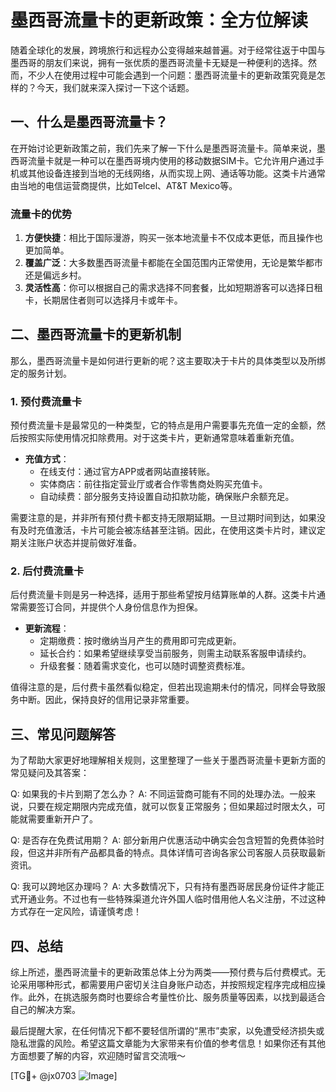 # 墨西哥流量卡的更新政策：全方位解读

随着全球化的发展，跨境旅行和远程办公变得越来越普遍。对于经常往返于中国与墨西哥的朋友们来说，拥有一张优质的墨西哥流量卡无疑是一种便利的选择。然而，不少人在使用过程中可能会遇到一个问题：墨西哥流量卡的更新政策究竟是怎样的？今天，我们就来深入探讨一下这个话题。

## 一、什么是墨西哥流量卡？

在开始讨论更新政策之前，我们先来了解一下什么是墨西哥流量卡。简单来说，墨西哥流量卡就是一种可以在墨西哥境内使用的移动数据SIM卡。它允许用户通过手机或其他设备连接到当地的无线网络，从而实现上网、通话等功能。这类卡片通常由当地的电信运营商提供，比如Telcel、AT&T Mexico等。

### 流量卡的优势

1. **方便快捷**：相比于国际漫游，购买一张本地流量卡不仅成本更低，而且操作也更加简单。
2. **覆盖广泛**：大多数墨西哥流量卡都能在全国范围内正常使用，无论是繁华都市还是偏远乡村。
3. **灵活性高**：你可以根据自己的需求选择不同套餐，比如短期游客可以选择日租卡，长期居住者则可以选择月卡或年卡。

## 二、墨西哥流量卡的更新机制

那么，墨西哥流量卡是如何进行更新的呢？这主要取决于卡片的具体类型以及所绑定的服务计划。

### 1. 预付费流量卡

预付费流量卡是最常见的一种类型，它的特点是用户需要事先充值一定的金额，然后按照实际使用情况扣除费用。对于这类卡片，更新通常意味着重新充值。

- **充值方式**：
  - 在线支付：通过官方APP或者网站直接转账。
  - 实体商店：前往指定营业厅或者合作零售商处购买充值卡。
  - 自动续费：部分服务支持设置自动扣款功能，确保账户余额充足。

需要注意的是，并非所有预付费卡都支持无限期延期。一旦过期时间到达，如果没有及时充值激活，卡片可能会被冻结甚至注销。因此，在使用这类卡片时，建议定期关注账户状态并提前做好准备。

### 2. 后付费流量卡

后付费流量卡则是另一种选择，适用于那些希望按月结算账单的人群。这类卡片通常需要签订合同，并提供个人身份信息作为担保。

- **更新流程**：
  - 定期缴费：按时缴纳当月产生的费用即可完成更新。
  - 延长合约：如果希望继续享受当前服务，则需主动联系客服申请续约。
  - 升级套餐：随着需求变化，也可以随时调整资费标准。

值得注意的是，后付费卡虽然看似稳定，但若出现逾期未付的情况，同样会导致服务中断。因此，保持良好的信用记录非常重要。

## 三、常见问题解答

为了帮助大家更好地理解相关规则，这里整理了一些关于墨西哥流量卡更新方面的常见疑问及其答案：

Q: 如果我的卡片到期了怎么办？
A: 不同运营商可能有不同的处理办法。一般来说，只要在规定期限内完成充值，就可以恢复正常服务；但如果超过时限太久，可能就需要重新开户了。

Q: 是否存在免费试用期？
A: 部分新用户优惠活动中确实会包含短暂的免费体验时段，但这并非所有产品都具备的特点。具体详情可咨询各家公司客服人员获取最新资讯。

Q: 我可以跨地区办理吗？
A: 大多数情况下，只有持有墨西哥居民身份证件才能正式开通业务。不过也有一些特殊渠道允许外国人临时借用他人名义注册，不过这种方式存在一定风险，请谨慎考虑！

## 四、总结

综上所述，墨西哥流量卡的更新政策总体上分为两类——预付费与后付费模式。无论采用哪种形式，都需要用户密切关注自身账户动态，并按照规定程序完成相应操作。此外，在挑选服务商时也要综合考量性价比、服务质量等因素，以找到最适合自己的解决方案。

最后提醒大家，在任何情况下都不要轻信所谓的“黑市”卖家，以免遭受经济损失或隐私泄露的风险。希望这篇文章能为大家带来有价值的参考信息！如果你还有其他方面想要了解的内容，欢迎随时留言交流哦～

[TG💪+ @jx0703 ![Image](https://github.com/user-attachments/assets/dbca1d08-cadb-493c-b0ec-ad6f7a83f270)]
